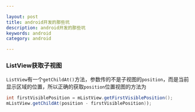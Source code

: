 ```yaml
---

layout: post
title: android开发的那些坑
description: android开发的那些坑
keywords: android
category: android

---
```


### ListView获取子视图
`ListView`有一个`getChildAt()`方法，参数传的不是子视图的`position`，而是当前显示区域的位置，所以正确的获取`position`位置视图的方法为

```java
int firstVisiblePosition = mListView.getFirstVisiblePosition();
mListView.getChildAt(position - firstVisiblePosition));
```


